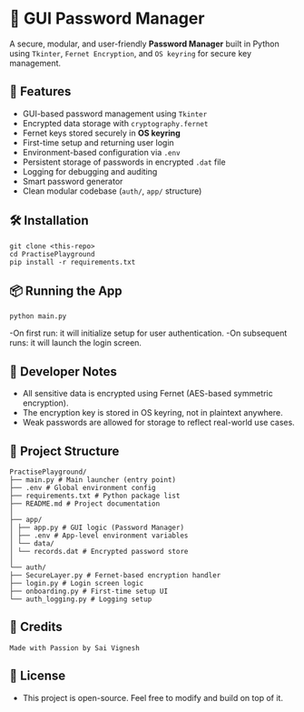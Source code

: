 # 🔐 GUI Password Manager
A secure, modular, and user-friendly **Password Manager** built in Python using `Tkinter`, `Fernet Encryption`, and `OS keyring` for secure key management.

## 🚀 Features

- GUI-based password management using `Tkinter`
- Encrypted data storage with `cryptography.fernet`
- Fernet keys stored securely in **OS keyring**
- First-time setup and returning user login
- Environment-based configuration via `.env`
- Persistent storage of passwords in encrypted `.dat` file
- Logging for debugging and auditing
- Smart password generator
- Clean modular codebase (`auth/`, `app/` structure)

## 🛠 Installation
    git clone <this-repo>
    cd PractisePlayground
    pip install -r requirements.txt

## 📦 Running the App

    python main.py

-On first run: it will initialize setup for user authentication.
-On subsequent runs: it will launch the login screen.

## 🧠 Developer Notes

- All sensitive data is encrypted using Fernet (AES-based symmetric encryption).
- The encryption key is stored in OS keyring, not in plaintext anywhere.
- Weak passwords are allowed for storage to reflect real-world use cases.

## 📁 Project Structure

```
PractisePlayground/
├── main.py # Main launcher (entry point)
├── .env # Global environment config
├── requirements.txt # Python package list
├── README.md # Project documentation
│
├── app/
│ ├── app.py # GUI logic (Password Manager)
│ ├── .env # App-level environment variables
│ └── data/
│ └── records.dat # Encrypted password store
│
└── auth/
├── SecureLayer.py # Fernet-based encryption handler
├── login.py # Login screen logic
├── onboarding.py # First-time setup UI
└── auth_logging.py # Logging setup
```
## 👑 Credits
    Made with Passion by Sai Vignesh

## 📜 License
- This project is open-source. Feel free to modify and build on top of it.
